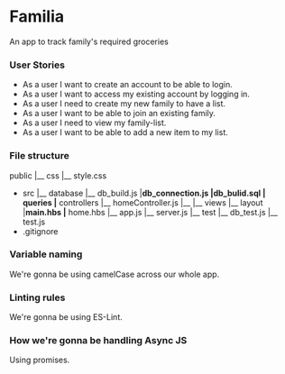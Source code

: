 # Familia
An app to track family's required groceries

### User Stories
- As a user I want to create an account to be able to login.
- As a user I want to access my existing account by logging in.
- As a user I need to create my new family to have a list.
- As a user I want to be able to join an existing family. 
- As a user I need to view my family-list.
- As a user I want to be able to add a new item to my list.

### File structure 

 public 
      |__ css
           |__ style.css

- src 
      |__ database
                |__ db_build.js
                |__db_connection.js
                |__db_bulid.sql
      |__ queries
      |__ controllers
                |__ homeController.js
                |__ 
      |__ views
              |__ layout
                     |__main.hbs
              |__ home.hbs
      |__ app.js
      |__ server.js
      |__ test
           |__ db_test.js
           |__ test.js
- .gitignore
            
### Variable naming
We're gonna be using camelCase across our whole app.

### Linting rules
We're gonna be using ES-Lint.

### How we're gonna be handling Async JS
Using promises. 
